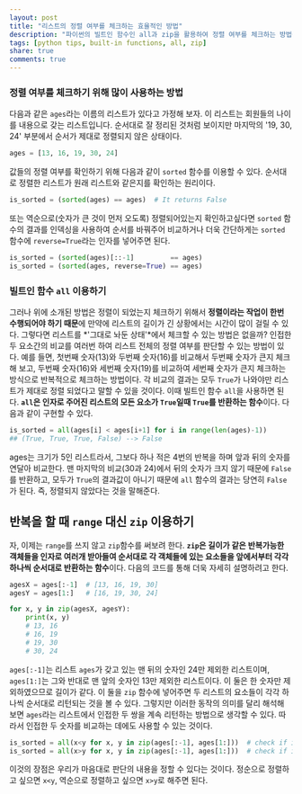 ```yaml
---
layout: post
title: "리스트의 정렬 여부를 체크하는 효율적인 방법"
description: "파이썬의 빌트인 함수인 all과 zip을 활용하여 정렬 여부를 체크하는 방법을 알아봅니다."
tags: [python tips, built-in functions, all, zip]
share: true
comments: true
---
```


### 정렬 여부를 체크하기 위해 많이 사용하는 방법

다음과 같은 `ages`라는 이름의 리스트가 있다고 가정해 보자. 이 리스트는 회원들의 나이를 내용으로 갖는 리스트입니다. 순서대로 잘 정리된 것처럼 보이지만 마지막의 '19, 30, 24' 부분에서 순서가 제대로 정렬되지 않은 상태이다.

```python
ages = [13, 16, 19, 30, 24]
```

값들의 정렬 여부를 확인하기 위해 다음과 같이 `sorted` 함수를 이용할 수 있다. 순서대로 정렬한 리스트가 원래 리스트와 같은지를 확인하는 원리이다.

```python
is_sorted = (sorted(ages) == ages)  # It returns False
```

또는 역순으로(숫자가 큰 것이 먼저 오도록) 정렬되어있는지 확인하고싶다면 `sorted` 함수의 결과를 인덱싱을 사용하여 순서를 바꿔주어 비교하거나 더욱 간단하게는 `sorted` 함수에 `reverse=True`라는 인자를 넣어주면 된다.

```python
is_sorted = (sorted(ages)[::-1]         == ages)
is_sorted = (sorted(ages, reverse=True) == ages)
```


### 빌트인 함수 `all` 이용하기

그러나 위에 소개된 방법은 정렬이 되었는지 체크하기 위해서 **정렬이라는 작업이 한번 수행되어야 하기 때문**에 만약에 리스트의 길이가 긴 상황에서는 시간이 많이 걸릴 수 있다. 그렇다면 리스트를 *'그대로 놔둔 상태'*에서 체크할 수 있는 방법은 없을까? 인접한 두 요소간의 비교를 여러번 하여 리스트 전체의 정렬 여부를 판단할 수 있는 방법이 있다. 예를 들면, 첫번째 숫자(13)와 두번째 숫자(16)를 비교해서 두번째 숫자가 큰지 체크해 보고, 두번째 숫자(16)와 세번째 숫자(19)를 비교하여 세번째 숫자가 큰지 체크하는 방식으로 반복적으로 체크하는 방법이다. 각 비교의 결과는 모두 `True`가 나와야만 리스트가 제대로 정렬 되었다고 말할 수 있을 것이다. 이때 빌트인 함수 `all`을 사용하면 된다. **`all`은 인자로 주어진 리스트의 모든 요소가 `True`일때 `True`를 반환하는 함수**이다. 다음과 같이 구현할 수 있다.

```python
is_sorted = all(ages[i] < ages[i+1] for i in range(len(ages)-1))
## (True, True, True, False) --> False
```

ages는 크기가 5인 리스트라서, 그보다 하나 적은 4번의 반복을 하며 앞과 뒤의 숫자를 연달아 비교한다. 맨 마지막의 비교(30과 24)에서 뒤의 숫자가 크지 않기 때문에 `False`를 반환하고, 모두가 `True`의 결과값이 아니기 때문에 `all` 함수의 결과는 당연히 `False`가 된다. 즉, 정렬되지 않았다는 것을 말해준다.


## 반복을 할 때 `range` 대신 `zip` 이용하기

자, 이제는 `range`를 쓰지 않고 `zip`함수를 써보려 한다. **`zip`은 길이가 같은 반복가능한 객체들을 인자로 여러개 받아들여 순서대로 각 객체들에 있는 요소들을 앞에서부터 각각 하나씩 순서대로 반환하는 함수**이다. 다음의 코드를 통해 더욱 자세히 설명하려고 한다.

```python
agesX = ages[:-1]  # [13, 16, 19, 30]
agesY = ages[1:]   # [16, 19, 30, 24]

for x, y in zip(agesX, agesY):
    print(x, y)
    # 13, 16
    # 16, 19
    # 19, 30
    # 30, 24
```

`ages[:-1]`는 리스트 `ages`가 갖고 있는 맨 뒤의 숫자인 24만 제외한 리스트이며, `ages[1:]`는 그와 반대로 맨 앞의 숫자인 13만 제외한 리스트이다. 이 둘은 한 숫자만 제외하였으므로 길이가 같다. 이 둘을 `zip` 함수에 넣어주면 두 리스트의 요소들이 각각 하나씩 순서대로 리턴되는 것을 볼 수 있다. 그렇지만 이러한 동작의 의미를 달리 해석해 보면 `ages`라는 리스트에서 인접한 두 쌍을 계속 리턴하는 방법으로 생각할 수 있다. 따라서 인접한 두 숫자를 비교하는 데에도 사용할 수 있는 것이다.

```python
is_sorted = all(x<y for x, y in zip(ages[:-1], ages[1:]))  # check if it is sorted in ascending order
is_sorted = all(x>y for x, y in zip(ages[:-1], ages[1:]))  # check if it is sorted in descending order
```

이것의 장점은 우리가 마음대로 판단의 내용을 정할 수 있다는 것이다. 정순으로 정렬하고 싶으면 `x<y`, 역순으로 정렬하고 싶으면 `x>y`로 해주면 된다.